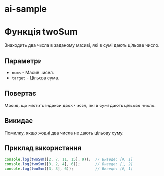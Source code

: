 # ai-sample

# Функція twoSum

Знаходить два числа в заданому масиві, які в сумі дають цільове число.

## Параметри

- `nums` - Масив чисел.
- `target` - Цільова сума.

## Повертає

Масив, що містить індекси двох чисел, які в сумі дають цільове число.

## Викидає

Помилку, якщо жодні два числа не дають цільову суму.

## Приклад використання

```typescript
console.log(twoSum([2, 7, 11, 15], 9));  // Виведе: [0, 1]
console.log(twoSum([3, 2, 4], 6));       // Виведе: [1, 2]
console.log(twoSum([3, 3], 6));          // Виведе: [0, 1]